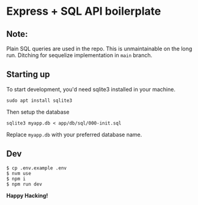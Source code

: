 # Express + SQL API boilerplate

## Note:

Plain SQL queries are used in the repo. This is unmaintainable on the long run.
Ditching for sequelize implementation in `main` branch.

## Starting up

To start development, you'd need sqlite3 installed in your machine.

```
sudo apt install sqlite3
```

Then setup the database

```
sqlite3 myapp.db < app/db/sql/000-init.sql
```

Replace `myapp.db` with your preferred database name.

## Dev

```
$ cp .env.example .env
$ nvm use
$ npm i
$ npm run dev
```

**Happy Hacking!**
